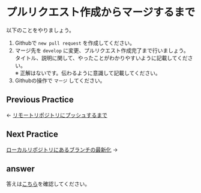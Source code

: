 # プルリクエスト作成からマージするまで

以下のことをやりましょう。

1. Githubで `new pull request` を作成してください。
2. マージ先を `develop` に変更、プルリクエスト作成完了まで行いましょう。  
タイトル、説明に関して、やったことがわかりやすいように記載してください。  
※ 正解はないです。伝わるように意識して記載してください。
3. Githubの操作で `マージ` してください。

## Previous Practice

← [リモートリポジトリにプッシュするまで](../step02/untilPush.md)

## Next Practice

[ローカルリポジトリにあるブランチの最新化](../step04/index.md) →

## answer

答えは[こちら](/public/docs/training/answer/step03/untilMerge.md)を確認してください。

